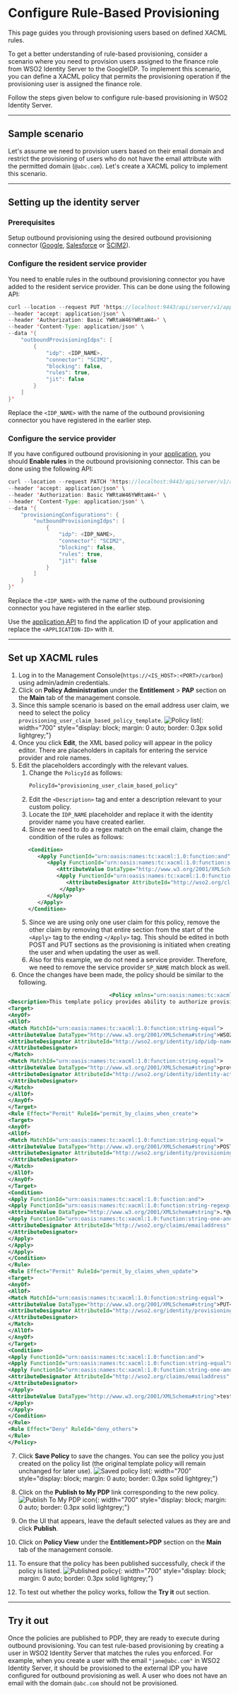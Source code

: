 # Configure Rule-Based Provisioning

This page guides you through provisioning users based on defined XACML rules.

To get a better understanding of rule-based provisioning, consider a scenario where you need to provision users assigned to the finance role from WSO2 Identity Server to the GoogleIDP. To implement this scenario, you can define a XACML policy that permits the provisioning operation if the provisioning user is assigned the finance role.

Follow the steps given below to configure rule-based provisioning in WSO2 Identity Server.

---
## Sample scenario

Let's assume we need to provision users based on their email domain and restrict the provisioning of users who do not have the email attribute with the permitted domain (`@abc.com`). Let's create a XACML policy to implement this scenario.

---

## Setting up the identity server

### Prerequisites
Setup outbound provisioning using the desired outbound provisioning connector ([Google](https://is.docs.wso2.com/en/latest/guides/identity-lifecycles/outbound-provisioning-with-google/), [Salesforce](https://is.docs.wso2.com/en/latest/guides/identity-lifecycles/outbound-provisioning-with-salesforce/) or [SCIM2](https://is.docs.wso2.com/en/latest/guides/identity-lifecycles/outbound-provisioning-with-scim/)).


### Configure the resident service provider

You need to enable rules in the outbound provisioning connector you have added to the resident service provider. This can be done using the following API:
```java
curl --location --request PUT 'https://localhost:9443/api/server/v1/applications/resident' \
--header 'accept: application/json' \
--header 'Authorization: Basic YWRtaW46YWRtaW4=' \
--header 'Content-Type: application/json' \
--data '{
    "outboundProvisioningIdps": [
        {
            "idp": <IDP_NAME>,
            "connector": "SCIM2",
            "blocking": false,
            "rules": true,
            "jit": false
        }
    ]
}'
```

Replace the `<IDP_NAME>` with the name of the outbound provisioning connector you have registered in the earlier step.


### Configure the service provider

If you have configured outbound provisioning in your [application](https://is.docs.wso2.com/en/latest/guides/identity-lifecycles/outbound-provisioning-with-scim/#configure-a-service-provider), you should **Enable rules** in the outbound provisioning connector. This can be done using the following API:

```java
curl --location --request PATCH 'https://localhost:9443/api/server/v1/applications/<APPLICATION-ID>' \
--header 'accept: application/json' \
--header 'Authorization: Basic YWRtaW46YWRtaW4=' \
--header 'Content-Type: application/json' \
--data '{
    "provisioningConfigurations": {
        "outboundProvisioningIdps": [
            {
                "idp": <IDP_NAME>,
                "connector": "SCIM2",
                "blocking": false,
                "rules": true,
                "jit": false
            }
        ]
    }
}'
```

Replace the `<IDP_NAME>` with the name of the outbound provisioning connector you have registered in the earlier step.

Use the [application API](https://is.docs.wso2.com/en/next/apis/application-rest-api/#tag/Applications/operation/getAllApplications) to find the application ID of your application and replace the `<APPLICATION-ID>` with it.


---
## Set up XACML rules

1. Log in to the Management Console(`https://<IS_HOST>:<PORT>/carbon`) using admin/admin credentials.
2. Click on **Policy Administration** under the **Entitlement** > **PAP** section on the **Main** tab of the management console.
3. Since this sample scenario is based on the email address user claim, we need to select the policy `provisioning_user_claim_based_policy_template`.
   ![Policy list]({{base_path}}/assets/img/guides/authorization/fine-grained-authorization/provisioning-user-claim-policy.png){: width="700" style="display: block; margin: 0 auto; border: 0.3px solid lightgrey;"}
4. Once you click **Edit**, the XML based policy will appear in the policy editor. There are placeholders in capitals for entering the service provider and role names.
5. Edit the placeholders accordingly with the relevant values.
   1. Change the `PolicyId` as follows: 
        ```xml
        PolicyId="provisioning_user_claim_based_policy"
        ```
   2. Edit the `<Description>` tag and enter a description relevant to your custom policy.
   3. Locate the `IDP_NAME` placeholder and replace it with the identity provider name you have created earlier.
   4. Since we need to do a regex match on the email claim, change the condition of the rules as follows:
   ```xml
      <Condition>
         <Apply FunctionId="urn:oasis:names:tc:xacml:1.0:function:and">
            <Apply FunctionId="urn:oasis:names:tc:xacml:1.0:function:string-regexp-match">
               <AttributeValue DataType="http://www.w3.org/2001/XMLSchema#string">.*@abc\.com$</AttributeValue>
               <Apply FunctionId="urn:oasis:names:tc:xacml:1.0:function:string-one-and-only">
                  <AttributeDesignator AttributeId="http://wso2.org/claims/emailaddress" Category="http://wso2.org/identity/user" DataType="http://www.w3.org/2001/XMLSchema#string" MustBePresent="true"></AttributeDesignator>
                </Apply>
            </Apply>
         </Apply>
      </Condition>
   ```
   5. Since we are using only one user claim for this policy, remove the other claim by removing that entire section from the start of the `<Apply>` tag to the ending `</Apply>` tag.  This should be edited in both POST and PUT sections as the provisioning is initiated when creating the user and when updating the user as well.
   6. Also for this example, we do not need a service provider. Therefore, we need to remove the service provider `SP_NAME` match block as well.
6. Once the changes have been made, the policy should be similar to the following.
```xml
                                <Policy xmlns="urn:oasis:names:tc:xacml:3.0:core:schema:wd-17"  PolicyId="provisioning_user_claim_based_policy" RuleCombiningAlgId="urn:oasis:names:tc:xacml:1.0:rule-combining-algorithm:first-applicable" Version="1.0">
<Description>This template policy provides ability to authorize provisioning requests initiated from a given service provider(defined by SP_NAME) to a given identity provider(defined by IDP_NAME) in the outbound provisioning flow based on the claim values of the user (CLAIM_URI_1=CLAIM_VALUE_1 and CLAIM_URI_2=CLAIM_VALUE_2). Users with the given claim values will be allowed and any other users will be denied.</Description>
<Target>
<AnyOf>
<AllOf>
<Match MatchId="urn:oasis:names:tc:xacml:1.0:function:string-equal">
<AttributeValue DataType="http://www.w3.org/2001/XMLSchema#string">WSO2IDP</AttributeValue>
<AttributeDesignator AttributeId="http://wso2.org/identity/idp/idp-name" Category="http://wso2.org/identity/idp" DataType="http://www.w3.org/2001/XMLSchema#string" MustBePresent="false">
</AttributeDesignator>
</Match>
<Match MatchId="urn:oasis:names:tc:xacml:1.0:function:string-equal">
<AttributeValue DataType="http://www.w3.org/2001/XMLSchema#string">provisioning</AttributeValue>
<AttributeDesignator AttributeId="http://wso2.org/identity/identity-action/action-name" Category="http://wso2.org/identity/identity-action" DataType="http://www.w3.org/2001/XMLSchema#string" MustBePresent="false">
</AttributeDesignator>
</Match>
</AllOf>
</AnyOf>
</Target>
<Rule Effect="Permit" RuleId="permit_by_claims_when_create">
<Target>
<AnyOf>
<AllOf>
<Match MatchId="urn:oasis:names:tc:xacml:1.0:function:string-equal">
<AttributeValue DataType="http://www.w3.org/2001/XMLSchema#string">POST</AttributeValue>
<AttributeDesignator AttributeId="http://wso2.org/identity/provisioning/provision-operation" Category="http://wso2.org/identity/provisioning" DataType="http://www.w3.org/2001/XMLSchema#string" MustBePresent="true">
</AttributeDesignator>
</Match>
</AllOf>
</AnyOf>
</Target>
<Condition>
<Apply FunctionId="urn:oasis:names:tc:xacml:1.0:function:and">
<Apply FunctionId="urn:oasis:names:tc:xacml:1.0:function:string-regexp-match">
<AttributeValue DataType="http://www.w3.org/2001/XMLSchema#string">.*@wso2\.com$</AttributeValue>
<Apply FunctionId="urn:oasis:names:tc:xacml:1.0:function:string-one-and-only">
<AttributeDesignator AttributeId="http://wso2.org/claims/emailaddress" Category="http://wso2.org/identity/user" DataType="http://www.w3.org/2001/XMLSchema#string" MustBePresent="true">
</AttributeDesignator>
</Apply>
</Apply>
</Apply>
</Condition>
</Rule>
<Rule Effect="Permit" RuleId="permit_by_claims_when_update">
<Target>
<AnyOf>
<AllOf>
<Match MatchId="urn:oasis:names:tc:xacml:1.0:function:string-equal">
<AttributeValue DataType="http://www.w3.org/2001/XMLSchema#string">PUT</AttributeValue>
<AttributeDesignator AttributeId="http://wso2.org/identity/provisioning/provision-operation" Category="http://wso2.org/identity/provisioning" DataType="http://www.w3.org/2001/XMLSchema#string" MustBePresent="true">
</AttributeDesignator>
</Match>
</AllOf>
</AnyOf>
</Target>
<Condition>
<Apply FunctionId="urn:oasis:names:tc:xacml:1.0:function:and">
<Apply FunctionId="urn:oasis:names:tc:xacml:1.0:function:string-equal">
<Apply FunctionId="urn:oasis:names:tc:xacml:1.0:function:string-one-and-only">
<AttributeDesignator AttributeId="http://wso2.org/claims/emailaddress" Category="http://wso2.org/identity/user" DataType="http://www.w3.org/2001/XMLSchema#string" MustBePresent="true">
</AttributeDesignator>
</Apply>
<AttributeValue DataType="http://www.w3.org/2001/XMLSchema#string">test@abc.com</AttributeValue>
</Apply>
</Apply>
</Condition>
</Rule>
<Rule Effect="Deny" RuleId="deny_others">
</Rule>
</Policy>
```

7. Click **Save Policy** to save the changes. You can see the policy you just created on the policy list (the original template policy will remain unchanged for later use).
   ![Saved policy list]({{base_path}}/assets/img/guides/authorization/fine-grained-authorization/provisioning-user-claim-policy-saved.png){: width="700" style="display: block; margin: 0 auto; border: 0.3px solid lightgrey;"}

8. Click on the **Publish to My PDP** link corresponding to the new policy.
   ![Publish To My PDP icon]({{base_path}}/assets/img/guides/authorization/fine-grained-authorization/provisioning-user-claim-policy-to-publish.png){: width="700" style="display: block; margin: 0 auto; border: 0.3px solid lightgrey;"}

9. On the UI that appears, leave the default selected values as they are and click **Publish**.
10. Click on **Policy View** under the **Entitlement>PDP** section on the **Main** tab of the management console.
11. To ensure that the policy has been published successfully, check if the policy is listed.
    ![Published policy]({{base_path}}/assets/img/guides/authorization/fine-grained-authorization/provisioning-user-claim-policy-published.png){: width="700" style="display: block; margin: 0 auto; border: 0.3px solid lightgrey;"}
12. To test out whether the policy works, follow the **Try it** out section.

---

## Try it out
Once the policies are published to PDP, they are ready to execute during outbound provisioning. You can test rule-based provisioning by creating a user in WSO2 Identity Server that matches the rules you enforced. 
For example, when you create a user with the email `"jane@abc.com"` in WSO2 Identity Server, it should be provisioned to the external IDP you have configured for outbound provisioning as well. A user who does not have an email with the domain `@abc.com` should not be provisioned.